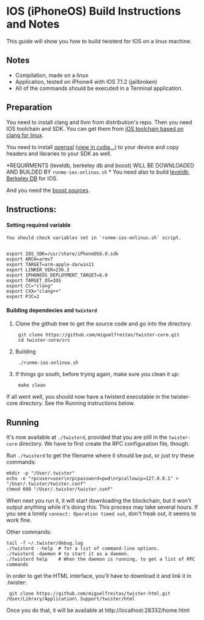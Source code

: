 IOS (iPhoneOS) Build Instructions and Notes
===========================================
This guide will show you how to build twisterd for IOS on a linux machine.

Notes
-----

* Compilation, made on a linux 
* Application, tested on iPhone4 with IOS 7.1.2 (jailbroken)
* All of the commands should be executed in a Terminal application.

Preparation
-----------

You need to install clang and llvm from distribution's repo. Then you need IOS toolchain and SDK.
You can get them from [iOS toolchain based on clang for linux](https://code.google.com/p/ios-toolchain-based-on-clang-for-linux/).

You need to install [openssl](http://cydia.saurik.com/package/openssl/) ([view in cydia...](cydia://package/openssl)) to your
device and copy headers and libraries to your SDK as well.

*REQUIRMENTS (leveldb, berkeley db and boost) WILL BE DOWNLOADED AND BUILDED BY `runme-ios-onlinux.sh` *
You need also to build [leveldb](http://github.com/google/leveldb), [Berkeley DB](http://download.oracle.com/otn/berkeley-db/db-5.3.28.tar.gz)
for IOS.

And you need the [boost sources](http://www.boost.org/users/download/#live).

Instructions:
-------------

#### Setting required variable

    You should check variables set in `runme-ios-onlinux.sh` script.


    export IOS_SDK=/usr/share/iPhoneOS6.0.sdk
    export ARCH=armv7
    export TARGET=arm-apple-darwin11
    export LINKER_VER=236.3
    export IPHONEOS_DEPLOYMENT_TARGET=6.0
    export TARGET_OS=IOS
    export CC="clang"
    export CXX="clang++"
    export PJC=2
#### Building dependecies and `twisterd`

1. Clone the github tree to get the source code and go into the directory.

        git clone https://github.com/miguelfreitas/twister-core.git
        cd twister-core/src

2. Building


        ./runme-ios-onlinux.sh

3. If things go south, before trying again, make sure you clean it up:


        make clean

If all went well, you should now have a twisterd executable in the twister-core directory.
See the Running instructions below.

Running
-------

It's now available at `./twisterd`, provided that you are still in the `twister-core`
directory. We have to first create the RPC configuration file, though.

Run `./twisterd` to get the filename where it should be put, or just try these
commands:

    mkdir -p "/User/.twister"
    echo -e "rpcuser=user\nrpcpassword=pwd\nrpcallowip=127.0.0.1" > "/User/.twister/twister.conf"
    chmod 600 "/User/.twister/twister.conf"

When next you run it, it will start downloading the blockchain, but it won't
output anything while it's doing this. This process may take several hours. If you see a lonely
`connect: Operation timed out`, don't freak out, it seems to work fine.

Other commands:

    tail -f ~/.twister/debug.log
    ./twisterd --help  # for a list of command-line options.
    ./twisterd -daemon # to start it as a daemon.
    ./twisterd help    # When the daemon is running, to get a list of RPC commands

In order to get the HTML interface, you'll have to download it and link it in .twister:

     git clone https://github.com/miguelfreitas/twister-html.git /User/Library/Application\ Support/twister/html

Once you do that, it will be available at http://localhost:28332/home.html

